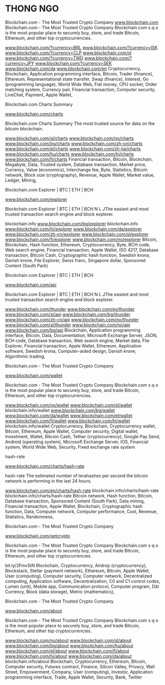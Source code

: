 # THONG NGO 
Blockchain.com - The Most Trusted Crypto Company
 www.blockchain.com
Blockchain.com - The Most Trusted Crypto Company Blockchain.com s q o is the most popular place to securely buy, store, and trade Bitcoin, Ethereum, and other top cryptocurrencies.

www.blockchain.com/?currency=BRL www.blockchain.com/?currency=ISK www.blockchain.com/?currency=CLP www.blockchain.com/sl www.blockchain.com/?currency=TWD www.blockchain.com/?currency=JPY
www.blockchain.com/?currency=SEK www.blockchain.com/da www.blockchain.com/en Cryptocurrency, Blockchain, Application programming interface, Bitcoin, Trader (finance), Ethereum, 
Representational state transfer, Swap (finance), Interest, Go (programming language), World Wide Web, Fiat money, CPU socket, Order matching system, Currency pair, Financial transaction, 
Computer security, LiveChat, Payment, Apple Wallet, 

Blockchain.com Charts Summary

 www.blockchain.com/charts

Blockchain.com Charts Summary The most trusted source for data on the bitcoin blockchain.

www.blockchain.com/sl/charts www.blockchain.com/no/charts www.blockchain.com/bg/charts www.blockchain.com/zh-cn/charts 
www.blockchain.com/el/charts www.blockchain.com/zh-tw/charts www.blockchain.com/hu/charts www.blockchain.com/hi/charts 
www.blockchain.com/fi/charts Financial transaction, Bitcoin, Blockchain, Megabyte, Data, Trusted system, Database transaction, 
Market price, Currency, Value (economics), Interchange fee, Byte, Statistics, Bitcoin network, Block size (cryptography), Revenue, Apple Wallet, Market value, Ledger, Mining,

Blockchain.com Explorer | BTC | ETH | BCH

 www.blockchain.com/explorer

Blockchain.com Explorer | BTC | ETH | BCH N L JThe easiest and most trusted transaction search engine and block explorer.

blockchain.info www.blockchain.com/bg/explorer blockchain.info www.blockchain.com/hi/explorer www.blockchain.com/da/explorer 
www.blockchain.com/zh-cn/explorer www.blockchain.com/sl/explorer www.blockchain.com/fi/explorer www.blockchain.com/no/explorer Bitcoin, 
Blockchain, Hash function, Ethereum, Cryptocurrency, Byte, BCH code, Web search engine, Financial transaction, Apple Wallet, ISO 4217, 
Database transaction, Bitcoin Cash, Cryptographic hash function, Swedish krona, Danish krone, File Explorer, Swiss franc, Singapore dollar, 
Sponsored Content (South Park)

Blockchain.com Explorer | BTC | ETH | BCH

 www.blockchain.com/api

Blockchain.com Explorer | BTC | ETH | BCH N L JThe easiest and most trusted transaction search engine and block explorer.

www.blockchain.com/thunder www.blockchain.com/es/thunder www.blockchain.com/sl/api www.blockchain.com/bg/thunder 
www.blockchain.com/zh-cn/api www.blockchain.com/no/thunder www.blockchain.com/sl/thunder www.blockchain.com/no/api 
www.blockchain.com/bg/api Blockchain, Application programming interface, Bitcoin, Data, Documentation, 
Microsoft Exchange Server, JSON, BCH code, Database transaction, Web search engine, Market data, File Explorer, 
Financial transaction, Apple Wallet, Ethereum, Application software, Swedish krona, Computer-aided design, Danish krone, Algorithmic trading,

Blockchain.com - The Most Trusted Crypto Company

 www.blockchain.com/wallet

Blockchain.com - The Most Trusted Crypto Company Blockchain.com s q o is the most popular place to securely buy, store, and trade Bitcoin, Ethereum, and other top cryptocurrencies.

www.blockchain.com/no/wallet www.blockchain.com/sl/wallet blockchain.info/wallet www.blockchain.com/bg/wallet www.blockchain.com/da/wallet 
www.blockchain.com/el/wallet www.blockchain.com/fi/wallet www.blockchain.com/hi/wallet blockchain.info/wallet Cryptocurrency, Blockchain, 
Cryptocurrency wallet, Bitcoin, Ethereum, Apple Wallet, Computer security, Digital wallet, Investment, Wallet, Bitcoin Cash, Tether (cryptocurrency), 
Google Pay Send, Android (operating system), Microsoft Exchange Server, IOS, Financial system, World Wide Web, Security, Fixed exchange rate system 



hash-rate

 www.blockchain.com/charts/hash-rate

hash-rate The estimated number of terahashes per second the bitcoin network is performing in the last 24 hours.

www.blockchain.com/en/charts/hash-rate blockchain.info/charts/hash-rate blockchain.info/charts/hash-rate Bitcoin network, 
Hash function, Bitcoin, Database transaction, Sponsored Content (South Park), Data mining, Financial transaction, Apple Wallet, 
Blockchain, Cryptographic hash function, Data, Computer network, Computer performance, Cost, Revenue, Statistics, Randomness, 

Blockchain.com - The Most Trusted Crypto Company

 www.blockchain.com/getcrypto

Blockchain.com - The Most Trusted Crypto Company Blockchain.com s q o is the most popular place to securely buy, store, and trade Bitcoin, Ethereum, and other top cryptocurrencies.

bit.ly/2FmvStN Blockchain, Cryptocurrency, Airdrop (cryptocurrency), Blockstack, Stellar (payment network), Ethereum, Bitcoin, Apple Wallet, User (computing), Computer security, 
Computer network, Decentralized computing, Application software, Decentralization, C0 and C1 control codes, Lumen (unit), Mobile app, Communication protocol, Computer program, Dât
Currency, Block (data storage), Metric (mathematics),

Blockchain.com - The Most Trusted Crypto Company

 www.blockchain.com/about

Blockchain.com - The Most Trusted Crypto Company Blockchain.com s q o is the most popular place to securely buy, store, and trade Bitcoin, Ethereum, and other top cryptocurrencies.

www.blockchain.com/no/about www.blockchain.com/sl/about www.blockchain.com/bg/about www.blockchain.com/hu/about www.blockchain.com/el/about www.blockchain.com/fi/about 
www.blockchain.com/hi/about www.blockchain.com/da/about blockchain.info/about Blockchain, Cryptocurrency, Ethereum, Bitcoin, Computer security, Futures contract, Finance, Silicon Valley, Privacy, Wall Street, Empowerment, 
Company, User (computing), Investor, Application programming interface, Trade, Apple Wallet, Security, Bank, Twitter
